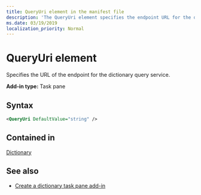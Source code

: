 ```yaml
---
title: QueryUri element in the manifest file
description: 'The QueryUri element specifies the endpoint URL for the dictionary query service.'
ms.date: 03/19/2019
localization_priority: Normal
---
```


# QueryUri element

Specifies the URL of the endpoint for the dictionary query service.

**Add-in type:** Task pane

## Syntax

```XML
<QueryUri DefaultValue="string" />
```

## Contained in

[Dictionary](dictionary.md)

## See also

- [Create a dictionary task pane add-in](../../word/dictionary-task-pane-add-ins.md)
